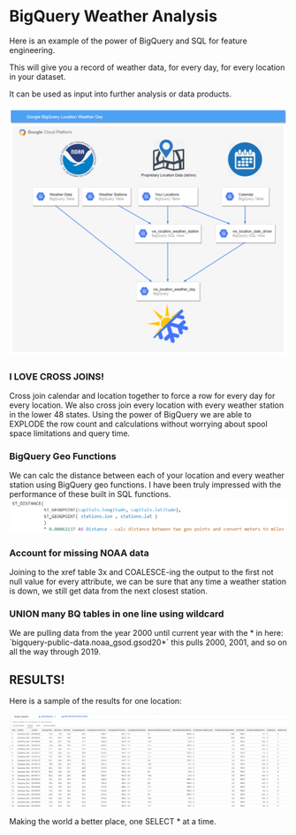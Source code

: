 # BigQuery Weather Analysis

Here is an example of the power of BigQuery and SQL for feature engineering. 

This will give you a record of weather data, for every day, for every location in your dataset.

It can be used as input into further analysis or data products.

![Image of Architecture](https://raw.githubusercontent.com/alanjbates/BigQuery_Weather_Analysis/master/images/weather_feature.png)

### I LOVE CROSS JOINS!
Cross join calendar and location together to force a row for every day for every location.  We also cross join every location with every weather station in the lower 48 states.  Using the power of BigQuery we are able to EXPLODE the row count and calculations without worrying about spool space limitations and query time.

### BigQuery Geo Functions
We can calc the distance between each of your location and every weather station using BigQuery geo functions.  I have been truly impressed with the performance of these built in SQL functions.
![Image of Architecture](https://raw.githubusercontent.com/alanjbates/BigQuery_Weather_Analysis/master/images/geo_function.png)

### Account for missing NOAA data
Joining to the xref table 3x and COALESCE-ing the output to the first not null value for every attribute, we can be sure that any time a weather station is down, we still get data from the next closest station.

### UNION many BQ tables in one line using wildcard
We are pulling data from the year 2000 until current year with the \* in here: \`bigquery-public-data.noaa_gsod.gsod20\*\`  this pulls 2000, 2001, and so on all the way through 2019.


## RESULTS!
Here is a sample of the results for one location:

![Image of Architecture](https://raw.githubusercontent.com/alanjbates/BigQuery_Weather_Analysis/master/images/weather_feature_results.png)

Making the world a better place, one SELECT \* at a time.